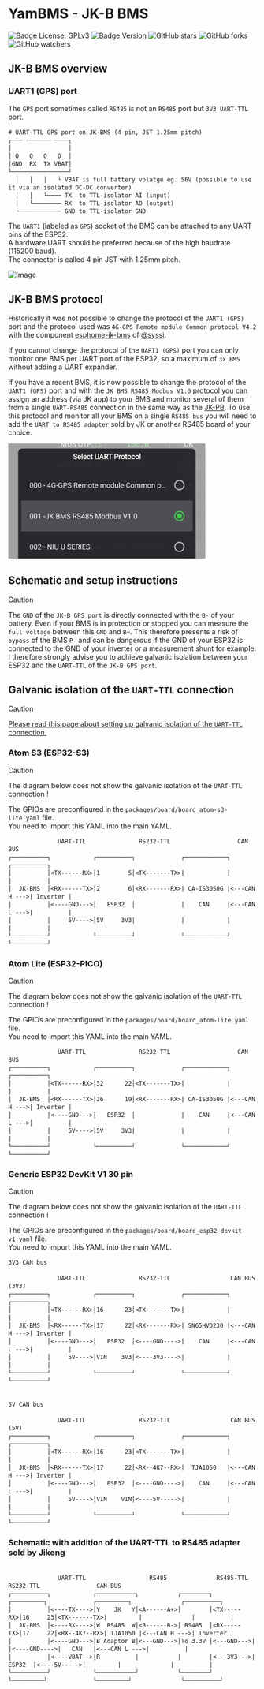 # YamBMS - JK-B BMS

[![Badge License: GPLv3](https://img.shields.io/badge/License-GPLv3-brightgreen.svg)](https://www.gnu.org/licenses/gpl-3.0)
[![Badge Version](https://img.shields.io/github/v/release/Sleeper85/esphome-yambms?include_prereleases&color=yellow&logo=DocuSign&logoColor=white)](https://github.com/Sleeper85/esphome-yambms/releases/latest)
![GitHub stars](https://img.shields.io/github/stars/Sleeper85/esphome-yambms)
![GitHub forks](https://img.shields.io/github/forks/Sleeper85/esphome-yambms)
![GitHub watchers](https://img.shields.io/github/watchers/Sleeper85/esphome-yambms)

## JK-B BMS overview

### UART1 (GPS) port

The `GPS` port sometimes called `RS485` is not an `RS485` port but `3V3 UART-TTL` port.

```
# UART-TTL GPS port on JK-BMS (4 pin, JST 1.25mm pitch)
┌─── ─────── ────┐
│                │
│ O   O   O   O  │
│GND  RX  TX VBAT│ 
└────────────────┘
  │   │   │   └ VBAT is full battery volatge eg. 56V (possible to use it via an isolated DC-DC converter)
  │   │   └──── TX  to TTL-isolator AI (input)
  │   └──────── RX  to TTL-isolator AO (output)
  └──────────── GND to TTL-isolator GND
```

The `UART1` (labeled as `GPS`) socket of the BMS can be attached to any UART pins of the ESP32.<br>
A hardware UART should be preferred because of the high baudrate (115200 baud).<br>
The connector is called 4 pin JST with 1.25mm pitch.

![Image](../../images/JK-BMS_24S_GPS_port.png "JK-B BMS GPS port")

## JK-B BMS protocol

Historically it was not possible to change the protocol of the `UART1 (GPS)` port and the protocol used was `4G-GPS Remote module Common protocol V4.2` with the component [esphome-jk-bms](https://github.com/syssi/esphome-jk-bms) of [@syssi](https://github.com/syssi).

If you cannot change the protocol of the `UART1 (GPS)` port you can only monitor one BMS per UART port of the ESP32, so a maximum of `3x BMS` without adding a UART expander.

If you have a recent BMS, it is now possible to change the protocol of the `UART1 (GPS)` port and with the `JK BMS RS485 Modbus V1.0` protocol you can assign an address (via JK app) to your BMS and monitor several of them from a single `UART-RS485` connection in the same way as the [JK-PB](BMS_JK-PB.md). To use this protocol and monitor all your BMS on a single `RS485 bus` you will need to add the `UART to RS485 adapter` sold by JK or another RS485 board of your choice.

<img src="../../images/BMS_JK_RS485_Modbus_protocol.png" width="400">

## Schematic and setup instructions

> [!CAUTION]
> The `GND` of the `JK-B GPS port` is directly connected with the `B-` of your battery. Even if your BMS is in protection or stopped you can measure the `full voltage` between this `GND` and `B+`. This therefore presents a risk of `bypass` of the BMS `P-` and can be dangerous if the GND of your ESP32 is connected to the GND of your inverter or a measurement shunt for example.
> I therefore strongly advise you to achieve galvanic isolation between your ESP32 and the `UART-TTL` of the `JK-B GPS port`.

## Galvanic isolation of the `UART-TTL` connection

> [!CAUTION]
> [Please read this page about setting up galvanic isolation of the `UART-TTL` connection.](Galvanic_isolation.md)

### Atom S3 (ESP32-S3)

> [!CAUTION]
> The diagram below does not show the galvanic isolation of the `UART-TTL` connection !

The GPIOs are preconfigured in the `packages/board/board_atom-s3-lite.yaml` file.<br>
You need to import this YAML into the main YAML.

```
              UART-TTL               RS232-TTL                   CAN BUS
┌──────────┐            ┌──────────┐             ┌────────────┐              ┌──────────┐
│          │<TX------RX>│1        5│<TX-------TX>|            |              |          |
│  JK-BMS  │<RX------TX>│2        6│<RX-------RX>| CA-IS3050G |<---CAN H --->| Inverter |
│          │<----GND--->│   ESP32  │             |    CAN     |<---CAN L --->|          |
│          │     5V---->│5V     3V3|             |            |              |          |
└──────────┘            └──────────┘             └────────────┘              └──────────┘

```

### Atom Lite (ESP32-PICO)

> [!CAUTION]
> The diagram below does not show the galvanic isolation of the `UART-TTL` connection !

The GPIOs are preconfigured in the `packages/board/board_atom-lite.yaml` file.<br>
You need to import this YAML into the main YAML.

```
              UART-TTL               RS232-TTL                   CAN BUS
┌──────────┐            ┌──────────┐             ┌────────────┐              ┌──────────┐
│          │<TX------RX>│32      22│<TX-------TX>|            |              |          |
│  JK-BMS  │<RX------TX>│26      19│<RX-------RX>| CA-IS3050G |<---CAN H --->| Inverter |
│          │<----GND--->│   ESP32  │             |    CAN     |<---CAN L --->|          |
│          │     5V---->│5V     3V3|             |            |              |          |
└──────────┘            └──────────┘             └────────────┘              └──────────┘

```

### Generic ESP32 DevKit V1 30 pin

> [!CAUTION]
> The diagram below does not show the galvanic isolation of the `UART-TTL` connection !

The GPIOs are preconfigured in the `packages/board/board_esp32-devkit-v1.yaml` file.<br>
You need to import this YAML into the main YAML.

```
3V3 CAN bus

              UART-TTL               RS232-TTL                 CAN BUS (3V3)
┌──────────┐            ┌──────────┐             ┌────────────┐              ┌──────────┐
│          │<TX------RX>│16      23│<TX-------TX>|            |              |          |
│  JK-BMS  │<RX------TX>│17      22│<RX-------RX>| SN65HVD230 |<---CAN H --->| Inverter |
│          │<----GND--->│   ESP32  │<----GND---->|    CAN     |<---CAN L --->|          |
│          │     5V---->│VIN    3V3│<----3V3---->|            |              |          |
└──────────┘            └──────────┘             └────────────┘              └──────────┘


5V CAN bus

              UART-TTL               RS232-TTL                 CAN BUS (5V)
┌──────────┐            ┌──────────┐             ┌────────────┐              ┌──────────┐
│          │<TX------RX>│16      23│<TX-------TX>|            |              |          |
│  JK-BMS  │<RX------TX>│17      22│<RX--4K7--RX>|  TJA1050   |<---CAN H --->| Inverter |
│          │<----GND--->│   ESP32  │<----GND---->|    CAN     |<---CAN L --->|          |
│          │     5V---->│VIN    VIN│<----5V----->|            |              |          |
└──────────┘            └──────────┘             └────────────┘              └──────────┘

```

### Schematic with addition of the UART-TTL to RS485 adapter sold by Jikong

```

              UART-TTL                  RS485              RS485-TTL              RS232-TTL                CAN BUS
┌──────────┐            ┌───────────┐           ┌────────┐           ┌─────────┐             ┌─────────┐              ┌──────────┐
│          │<----TX---->│Y    JK   Y│<A------A+>│        │<TX-----RX>│16     23│<TX-------TX>|         |              |          |
│  JK-BMS  │<----RX---->│W  RS485  W│<B------B->│ RS485  │<RX-----TX>│17     22│<RX--4K7--RX>| TJA1050 |<---CAN H --->| Inverter |
│          │<----GND--->│B Adaptor B│<---GND--->│To 3.3V │<---GND--->|         |<----GND---->|   CAN   |<---CAN L --->|          |
│          │<----VBAT-->│R          │           │        │<---3V3--->|  ESP32  |<----5V----->|         |              |          |
└──────────┘            └───────────┘           └────────┘           └─────────┘             └─────────┘              └──────────┘

```

